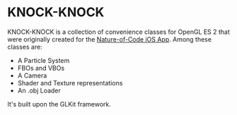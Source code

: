 KNOCK-KNOCK
========

KNOCK-KNOCK is a collection of convenience classes for OpenGL ES 2 that were originally created for the [Nature-of-Code iOS App](https://github.com/wdlindmeier/Nature-Of-Code). Among these classes are:

* A Particle System
* FBOs and VBOs
* A Camera
* Shader and Texture representations
* An .obj Loader

It's built upon the GLKit framework.

